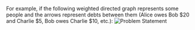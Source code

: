 For example, if the following weighted directed graph represents some people and the arrows represent debts between them (Alice owes Bob $20 and Charlie $5, Bob owes Charlie $10, etc.):
![Problem Statement](https://github.com/soumyasethy/ShortestPath-CashFlow-Algorithm-Splitwise/blob/Images/Screen%20Shot%202017-07-24%20at%208.29.26%20PM.png)
